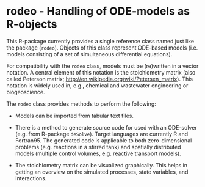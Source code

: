 rodeo  -  Handling of ODE-models as R-objects
=============================================

This R-package currently provides a single reference class named just like the package (``rodeo``). Objects of this class represent ODE-based models (i.e. models consisting of a set of simultaneous differential equations).

For compatibility with the ``rodeo`` class, models must be (re)written in a vector notation. A central element of this notation is the stoichiometry matrix (also called Peterson matrix; http://en.wikipedia.org/wiki/Petersen_matrix). This notation is widely used in, e.g., chemical and wastewater engineering or biogeoscience.


The ``rodeo`` class provides methods to perform the following:

  - Models can be imported from tabular text files.

  - There is a method to generate source code for used with an ODE-solver (e.g. from R-package ``deSolve``). Target languages are currently R and Fortran95. The generated code is applicable to both zero-dimensional problems (e.g. reactions in a stirred tank) and spatially distributed models (multiple control volumes, e.g. reactive transport models).

  - The stoichiometry matrix can be visualized graphically. This helps in getting an overview on the simulated processes, state variables, and interactions.

